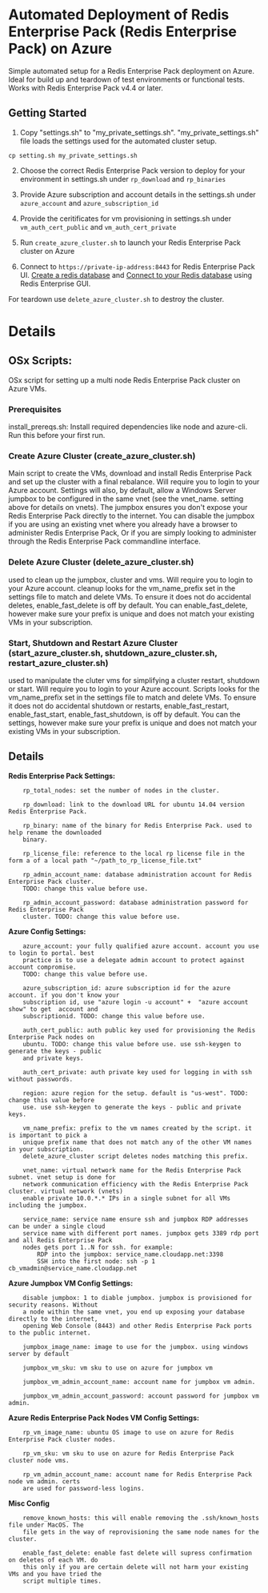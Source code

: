 # Automated Deployment of Redis Enterprise Pack (Redis Enterprise Pack) on Azure 

Simple automated setup for a Redis Enterprise Pack deployment on Azure. Ideal for build up and teardown of test environments or functional tests. Works with Redis Enterprise Pack v4.4 or later. 

## Getting Started
1. Copy "settings.sh" to "my_private_settings.sh". "my_private_settings.sh" file loads the settings used for the automated cluster setup. 
```
cp setting.sh my_private_settings.sh
```
2. Choose the correct Redis Enterprise Pack version to deploy for your environment in settings.sh under ````rp_download```` and ````rp_binaries````
3. Provide Azure subscription and account details in the settings.sh under ````azure_account```` and ````azure_subscription_id````
4. Provide the ceritificates for vm provisioning in settings.sh under ````vm_auth_cert_public```` and ````vm_auth_cert_private````

5. Run ````create_azure_cluster.sh```` to launch your Redis Enterprise Pack cluster on Azure
6. Connect to ````https://private-ip-address:8443```` for Redis Enterprise Pack UI. [Create a redis database](https://redislabs.com/redis-enterprise-documentation/database-configuration/creating-a-new-database/) and [Connect to your Redis database](https://redislabs.com/redis-enterprise-documentation/database-configuration/creating-a-new-database/#simple-connectivity-test) using Redis Enterprise GUI.


For teardown use ````delete_azure_cluster.sh```` to destroy the cluster.

# Details

## OSx Scripts: 
OSx script for setting up a multi node Redis Enterprise Pack cluster on Azure VMs.

### Prerequisites
install_prereqs.sh: Install required dependencies like node and azure-cli. Run this before your first run.

### Create Azure Cluster (create_azure_cluster.sh)
Main script to create the VMs, download and install Redis Enterprise Pack and set up the cluster with a final rebalance. Will require you to login to your Azure account. 
Settings will also, by default, allow a Windows Server jumpbox to be configured in the same vnet (see the vnet_name. setting above for details on vnets). The jumpbox ensures you don't expose your Redis Enterprise Pack directly to the internet. You can disable the jumpbox if you are using an existing vnet where you already have a browser to administer Redis Enterprise Pack, Or if you are simply looking to administer through the Redis Enterprise Pack commandline interface. 

### Delete Azure Cluster (delete_azure_cluster.sh)
used to clean up the jumpbox, cluster and vms. Will require you to login to your Azure account. cleanup looks for the vm_name_prefix set in the settings file to match and delete VMs. To ensure it does not do accidental deletes, enable_fast_delete is off by default. You can enable_fast_delete, however make sure your prefix is unique and does not match your existing VMs in your subscription. 

### Start, Shutdown and Restart Azure Cluster (start_azure_cluster.sh, shutdown_azure_cluster.sh, restart_azure_cluster.sh)
used to manipulate the cluter vms for simplifying a cluster restart, shutdown or start. Will require you to login to your Azure account. 
Scripts looks for the vm_name_prefix set in the settings file to match and delete VMs. To ensure it does not do accidental shutdown or restarts, 
enable_fast_restart, enable_fast_start, enable_fast_shutdown, is off by default. You can the settings, however make sure your prefix is unique 
and does not match your existing VMs in your subscription. 


## Details
**Redis Enterprise Pack Settings:**
````
    rp_total_nodes: set the number of nodes in the cluster.
    
    rp_download: link to the download URL for ubuntu 14.04 version Redis Enterprise Pack. 
    
    rp_binary: name of the binary for Redis Enterprise Pack. used to help rename the downloaded 
    binary. 
    
    rp_license_file: reference to the local rp license file in the form a of a local path "~/path_to_rp_license_file.txt"

    rp_admin_account_name: database administration account for Redis Enterprise Pack cluster. 
    TODO: change this value before use. 
    
    rp_admin_account_password: database administration password for Redis Enterprise Pack 
    cluster. TODO: change this value before use.  
````

**Azure Config Settings:**
````
    azure_account: your fully qualified azure account. account you use to login to portal. best 
    practice is to use a delegate admin account to protect against account compromise. 
    TODO: change this value before use.
    
    azure_subscription_id: azure subscription id for the azure account. if you don't know your 
    subscription id, use "azure login -u account" +  "azure account show" to get  account and 
    subscriptionid. TODO: change this value before use.
    
    auth_cert_public: auth public key used for provisioning the Redis Enterprise Pack nodes on 
    ubuntu. TODO: change this value before use. use ssh-keygen to generate the keys - public 
    and private keys. 
    
    auth_cert_private: auth private key used for logging in with ssh without passwords.  
    
    region: azure region for the setup. default is "us-west". TODO: change this value before 
    use. use ssh-keygen to generate the keys - public and private keys. 
    
    vm_name_prefix: prefix to the vm names created by the script. it is important to pick a 
    unique prefix name that does not match any of the other VM names in your subscription. 
    delete_azure_cluster script deletes nodes matching this prefix. 
    
    vnet_name: virtual network name for the Redis Enterprise Pack subnet. vnet setup is done for 
    network communication efficiency with the Redis Enterprise Pack cluster. virtual network (vnets) 
    enable private 10.0.*.* IPs in a single subnet for all VMs including the jumpbox.
    
    service_name: service name ensure ssh and jumpbox RDP addresses can be under a single cloud 
    service name with different port names. jumpbox gets 3389 rdp port and all Redis Enterprise Pack 
    nodes gets port 1..N for ssh. for example:
        RDP into the jumpbox: service_name.cloudapp.net:3398
        SSH into the first node: ssh -p 1 cb_vmadmin@service_name.cloudapp.net
````

**Azure Jumpbox VM Config Settings:**
````
    disable jumpbox: 1 to diable jumpbox. jumpbox is provisioned for security reasons. Without 
    a node within the same vnet, you end up exposing your database directly to the internet, 
    opening Web Console (8443) and other Redis Enterprise Pack ports to the public internet. 
    
    jumpbox_image_name: image to use for the jumpbox. using windows server by default
    
    jumpbox_vm_sku: vm sku to use on azure for jumpbox vm 
    
    jumpbox_vm_admin_account_name: account name for jumpbox vm admin.
    
    jumpbox_vm_admin_account_password: account password for jumpbox vm admin.
````

**Azure Redis Enterprise Pack Nodes VM Config Settings:**
````
    rp_vm_image_name: ubuntu OS image to use on azure for Redis Enterprise Pack cluster nodes.
    
    rp_vm_sku: vm sku to use on azure for Redis Enterprise Pack cluster node vms.
    
    rp_vm_admin_account_name: account name for Redis Enterprise Pack node vm admin. certs 
    are used for password-less logins.
````
**Misc Config**
````
    remove_known_hosts: this will enable removing the .ssh/known_hosts file under MacOS. The 
    file gets in the way of reprovisioning the same node names for the cluster.
    
    enable_fast_delete: enable fast delete will supress confirmation on deletes of each VM. do 
    this only if you are certain delete will not harm your existing VMs and you have tried the 
    script multiple times.
````

